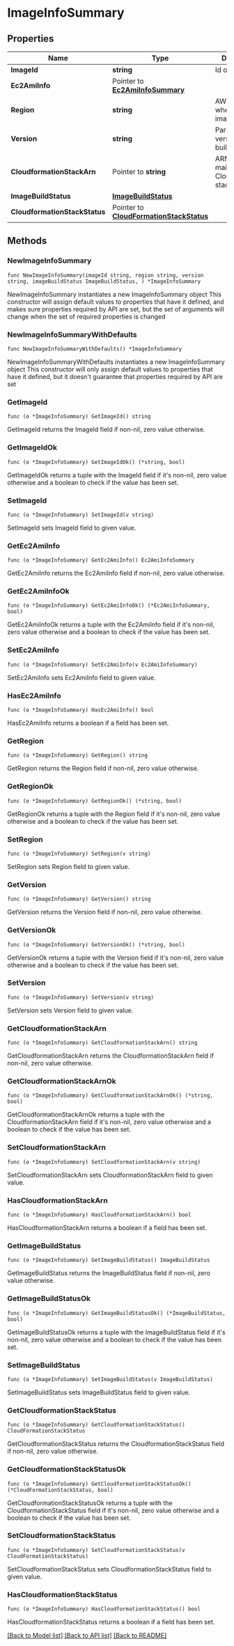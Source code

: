 # ImageInfoSummary

## Properties

Name | Type | Description | Notes
------------ | ------------- | ------------- | -------------
**ImageId** | **string** | Id of the image. | 
**Ec2AmiInfo** | Pointer to [**Ec2AmiInfoSummary**](Ec2AmiInfoSummary.md) |  | [optional] 
**Region** | **string** | AWS region where the image is built. | 
**Version** | **string** | ParallelCluster version used to build the image. | 
**CloudformationStackArn** | Pointer to **string** | ARN of the main CloudFormation stack. | [optional] 
**ImageBuildStatus** | [**ImageBuildStatus**](ImageBuildStatus.md) |  | 
**CloudformationStackStatus** | Pointer to [**CloudFormationStackStatus**](CloudFormationStackStatus.md) |  | [optional] 

## Methods

### NewImageInfoSummary

`func NewImageInfoSummary(imageId string, region string, version string, imageBuildStatus ImageBuildStatus, ) *ImageInfoSummary`

NewImageInfoSummary instantiates a new ImageInfoSummary object
This constructor will assign default values to properties that have it defined,
and makes sure properties required by API are set, but the set of arguments
will change when the set of required properties is changed

### NewImageInfoSummaryWithDefaults

`func NewImageInfoSummaryWithDefaults() *ImageInfoSummary`

NewImageInfoSummaryWithDefaults instantiates a new ImageInfoSummary object
This constructor will only assign default values to properties that have it defined,
but it doesn't guarantee that properties required by API are set

### GetImageId

`func (o *ImageInfoSummary) GetImageId() string`

GetImageId returns the ImageId field if non-nil, zero value otherwise.

### GetImageIdOk

`func (o *ImageInfoSummary) GetImageIdOk() (*string, bool)`

GetImageIdOk returns a tuple with the ImageId field if it's non-nil, zero value otherwise
and a boolean to check if the value has been set.

### SetImageId

`func (o *ImageInfoSummary) SetImageId(v string)`

SetImageId sets ImageId field to given value.


### GetEc2AmiInfo

`func (o *ImageInfoSummary) GetEc2AmiInfo() Ec2AmiInfoSummary`

GetEc2AmiInfo returns the Ec2AmiInfo field if non-nil, zero value otherwise.

### GetEc2AmiInfoOk

`func (o *ImageInfoSummary) GetEc2AmiInfoOk() (*Ec2AmiInfoSummary, bool)`

GetEc2AmiInfoOk returns a tuple with the Ec2AmiInfo field if it's non-nil, zero value otherwise
and a boolean to check if the value has been set.

### SetEc2AmiInfo

`func (o *ImageInfoSummary) SetEc2AmiInfo(v Ec2AmiInfoSummary)`

SetEc2AmiInfo sets Ec2AmiInfo field to given value.

### HasEc2AmiInfo

`func (o *ImageInfoSummary) HasEc2AmiInfo() bool`

HasEc2AmiInfo returns a boolean if a field has been set.

### GetRegion

`func (o *ImageInfoSummary) GetRegion() string`

GetRegion returns the Region field if non-nil, zero value otherwise.

### GetRegionOk

`func (o *ImageInfoSummary) GetRegionOk() (*string, bool)`

GetRegionOk returns a tuple with the Region field if it's non-nil, zero value otherwise
and a boolean to check if the value has been set.

### SetRegion

`func (o *ImageInfoSummary) SetRegion(v string)`

SetRegion sets Region field to given value.


### GetVersion

`func (o *ImageInfoSummary) GetVersion() string`

GetVersion returns the Version field if non-nil, zero value otherwise.

### GetVersionOk

`func (o *ImageInfoSummary) GetVersionOk() (*string, bool)`

GetVersionOk returns a tuple with the Version field if it's non-nil, zero value otherwise
and a boolean to check if the value has been set.

### SetVersion

`func (o *ImageInfoSummary) SetVersion(v string)`

SetVersion sets Version field to given value.


### GetCloudformationStackArn

`func (o *ImageInfoSummary) GetCloudformationStackArn() string`

GetCloudformationStackArn returns the CloudformationStackArn field if non-nil, zero value otherwise.

### GetCloudformationStackArnOk

`func (o *ImageInfoSummary) GetCloudformationStackArnOk() (*string, bool)`

GetCloudformationStackArnOk returns a tuple with the CloudformationStackArn field if it's non-nil, zero value otherwise
and a boolean to check if the value has been set.

### SetCloudformationStackArn

`func (o *ImageInfoSummary) SetCloudformationStackArn(v string)`

SetCloudformationStackArn sets CloudformationStackArn field to given value.

### HasCloudformationStackArn

`func (o *ImageInfoSummary) HasCloudformationStackArn() bool`

HasCloudformationStackArn returns a boolean if a field has been set.

### GetImageBuildStatus

`func (o *ImageInfoSummary) GetImageBuildStatus() ImageBuildStatus`

GetImageBuildStatus returns the ImageBuildStatus field if non-nil, zero value otherwise.

### GetImageBuildStatusOk

`func (o *ImageInfoSummary) GetImageBuildStatusOk() (*ImageBuildStatus, bool)`

GetImageBuildStatusOk returns a tuple with the ImageBuildStatus field if it's non-nil, zero value otherwise
and a boolean to check if the value has been set.

### SetImageBuildStatus

`func (o *ImageInfoSummary) SetImageBuildStatus(v ImageBuildStatus)`

SetImageBuildStatus sets ImageBuildStatus field to given value.


### GetCloudformationStackStatus

`func (o *ImageInfoSummary) GetCloudformationStackStatus() CloudFormationStackStatus`

GetCloudformationStackStatus returns the CloudformationStackStatus field if non-nil, zero value otherwise.

### GetCloudformationStackStatusOk

`func (o *ImageInfoSummary) GetCloudformationStackStatusOk() (*CloudFormationStackStatus, bool)`

GetCloudformationStackStatusOk returns a tuple with the CloudformationStackStatus field if it's non-nil, zero value otherwise
and a boolean to check if the value has been set.

### SetCloudformationStackStatus

`func (o *ImageInfoSummary) SetCloudformationStackStatus(v CloudFormationStackStatus)`

SetCloudformationStackStatus sets CloudformationStackStatus field to given value.

### HasCloudformationStackStatus

`func (o *ImageInfoSummary) HasCloudformationStackStatus() bool`

HasCloudformationStackStatus returns a boolean if a field has been set.


[[Back to Model list]](../README.md#documentation-for-models) [[Back to API list]](../README.md#documentation-for-api-endpoints) [[Back to README]](../README.md)


